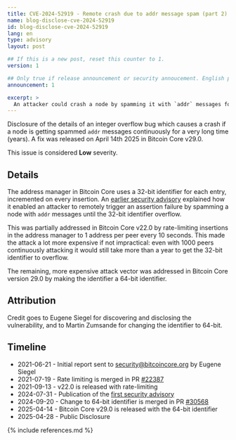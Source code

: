 ```yaml
---
title: CVE-2024-52919 - Remote crash due to addr message spam (part 2)
name: blog-disclose-cve-2024-52919
id: blog-disclose-cve-2024-52919
lang: en
type: advisory
layout: post

## If this is a new post, reset this counter to 1.
version: 1

## Only true if release announcement or security annoucement. English posts only
announcement: 1

excerpt: >
  An attacker could crash a node by spamming it with `addr` messages for a very long time. A fix was released on April 14th 2025 in Bitcoin Core v29.0.
---
```


Disclosure of the details of an integer overflow bug which causes a crash if a node is getting
spammed `addr` messages continuously for a very long time (years). A fix was released on April 14th
2025 in Bitcoin Core v29.0.

This issue is considered **Low** severity.

## Details

The address manager in Bitcoin Core uses a 32-bit identifier for each entry, incremented on every
insertion. An [earlier security
advisory](https://bitcoincore.org/en/2024/07/31/disclose-addrman-int-overflow) explained how it
enabled an attacker to remotely trigger an assertion failure by spamming a node with `addr` messages
until the 32-bit identifier overflow.

This was partially addressed in Bitcoin Core v22.0 by rate-limiting insertions in the address
manager to 1 address per peer every 10 seconds. This made the attack a lot more expensive if not
impractical: even with 1000 peers continuously attacking it would still take more than a year to get
the 32-bit identifier to overflow.

The remaining, more expensive attack vector was addressed in Bitcoin Core version 29.0 by making the
identifier a 64-bit identifier.

## Attribution

Credit goes to Eugene Siegel for discovering and disclosing the vulnerability, and to Martin
Zumsande for changing the identifier to 64-bit.

## Timeline

* 2021-06-21 - Initial report sent to security@bitcoincore.org by Eugene Siegel
* 2021-07-19 - Rate limiting is merged in PR [#22387](https://github.com/bitcoin/bitcoin/pull/22387)
* 2021-09-13 - v22.0 is released with rate-limiting
* 2024-07-31 - Publication of the [first security advisory](https://bitcoincore.org/en/2024/07/31/disclose-addrman-int-overflow)
* 2024-09-20 - Change to 64-bit identifier is merged in PR [#30568](https://github.com/bitcoin/bitcoin/pull/30568)
* 2025-04-14 - Bitcoin Core v29.0 is released with the 64-bit identifier
* 2025-04-28 - Public Disclosure

{% include references.md %}
